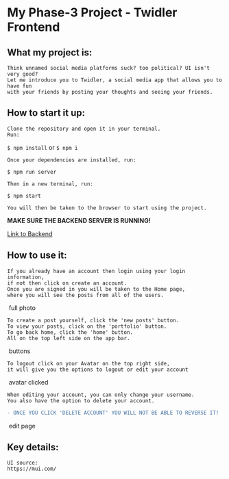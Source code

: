 # My Phase-3 Project - Twidler Frontend

## What my project is:
    Think unnamed social media platforms suck? too political? UI isn't very good?
    Let me introduce you to Twidler, a social media app that allows you to have fun
    with your friends by posting your thoughts and seeing your friends. 

## How to start it up:
    Clone the repository and open it in your terminal. 
    Run:
`$ npm install` or `$ npm i`

    Once your dependencies are installed, run:
`$ npm run server`

    Then in a new terminal, run:
`$ npm start`

    You will then be taken to the browser to start using the project.

**MAKE SURE THE BACKEND SERVER IS RUNNING!**

[Link to Backend](https://github.com/bennysuf/twidler-backend)



## How to use it:
    If you already have an account then login using your login information, 
    if not then click on create an account. 
    Once you are signed in you will be taken to the Home page,
    where you will see the posts from all of the users.
<img> full photo

    To create a post yourself, click the 'new posts' button. 
    To view your posts, click on the 'portfolio' button. 
    To go back home, click the 'home' button.
    All on the top left side on the app bar.
<img> buttons

    To logout click on your Avatar on the top right side,
    it will give you the options to logout or edit your account 
<img> avatar clicked

    When editing your account, you can only change your username. 
    You also have the option to delete your account. 

```diff
- ONCE YOU CLICK 'DELETE ACCOUNT' YOU WILL NOT BE ABLE TO REVERSE IT!
```
<img> edit page

## Key details:
    UI source: 
    https://mui.com/